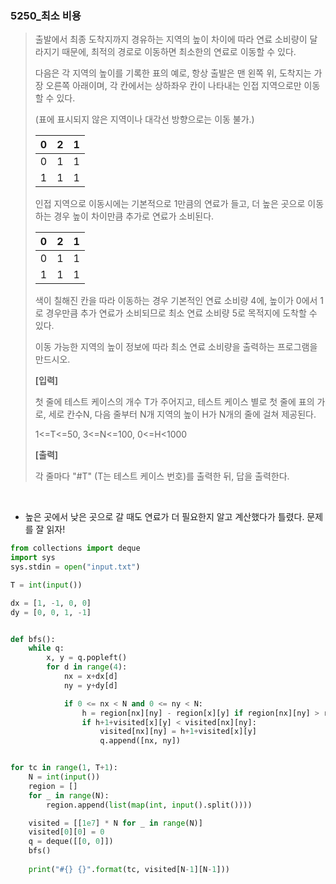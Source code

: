 ### 5250_최소 비용

> 출발에서 최종 도착지까지 경유하는 지역의 높이 차이에 따라 연료 소비량이 달라지기 때문에, 최적의 경로로 이동하면 최소한의 연료로 이동할 수 있다.
>
> 다음은 각 지역의 높이를 기록한 표의 예로, 항상 출발은 맨 왼쪽 위, 도착지는 가장 오른쪽 아래이며, 각 칸에서는 상하좌우 칸이 나타내는 인접 지역으로만 이동할 수 있다.
>
> (표에 표시되지 않은 지역이나 대각선 방향으로는 이동 불가.)
>
>  
>
> | 0    | 2    | 1    |
> | ---- | ---- | ---- |
> | 0    | 1    | 1    |
> | 1    | 1    | 1    |
>
> 
>
> 인접 지역으로 이동시에는 기본적으로 1만큼의 연료가 들고, 더 높은 곳으로 이동하는 경우 높이 차이만큼 추가로 연료가 소비된다.
>
>  
>
> | 0    | 2    | 1    |
> | ---- | ---- | ---- |
> | 0    | 1    | 1    |
> | 1    | 1    | 1    |
>
> 
>
> 색이 칠해진 칸을 따라 이동하는 경우 기본적인 연료 소비량 4에, 높이가 0에서 1로 경우만큼 추가 연료가 소비되므로 최소 연료 소비량 5로 목적지에 도착할 수 있다.
>
> 이동 가능한 지역의 높이 정보에 따라 최소 연료 소비량을 출력하는 프로그램을 만드시오.
>
> 
> **[입력]**
>
> 첫 줄에 테스트 케이스의 개수 T가 주어지고, 테스트 케이스 별로 첫 줄에 표의 가로, 세로 칸수N, 다음 줄부터 N개 지역의 높이 H가 N개의 줄에 걸쳐 제공된다.
>
> 1<=T<=50, 3<=N<=100, 0<=H<1000
>
> **[출력]**
>
> 각 줄마다 "#T" (T는 테스트 케이스 번호)를 출력한 뒤, 답을 출력한다.

<br/>

- 높은 곳에서 낮은 곳으로 갈 때도 연료가 더 필요한지 알고 계산했다가 틀렸다. 문제를 잘 읽자!

```python
from collections import deque
import sys
sys.stdin = open("input.txt")

T = int(input())

dx = [1, -1, 0, 0]
dy = [0, 0, 1, -1]


def bfs():
    while q:
        x, y = q.popleft()
        for d in range(4):
            nx = x+dx[d]
            ny = y+dy[d]

            if 0 <= nx < N and 0 <= ny < N:
                h = region[nx][ny] - region[x][y] if region[nx][ny] > region[x][y] else 0
                if h+1+visited[x][y] < visited[nx][ny]:
                    visited[nx][ny] = h+1+visited[x][y]
                    q.append([nx, ny])


for tc in range(1, T+1):
    N = int(input())
    region = []
    for _ in range(N):
        region.append(list(map(int, input().split())))

    visited = [[1e7] * N for _ in range(N)]
    visited[0][0] = 0
    q = deque([[0, 0]])
    bfs()
    
    print("#{} {}".format(tc, visited[N-1][N-1]))
```

